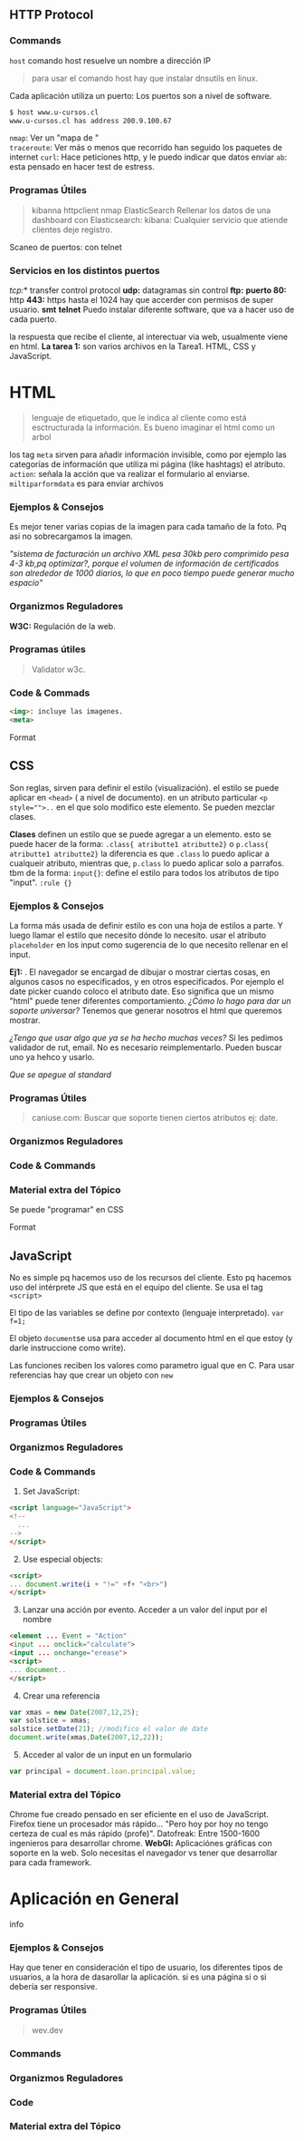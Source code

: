 
## HTTP Protocol

### Commands
`host`
comando host resuelve un nombre a dirección IP

> para usar el comando host hay que instalar dnsutils en linux.

Cada aplicación utiliza un puerto: Los puertos son a nivel de software.
```html
$ host www.u-cursos.cl
www.u-cursos.cl has address 200.9.100.67
```
``nmap``: Ver un "mapa de  "<br>
``traceroute``: Ver más o menos que recorrido han seguido los paquetes
 de internet
``curl``: Hace peticiones http, y le puedo indicar que datos enviar
``ab``: esta pensado en hacer test de estress.
### Programas Útiles
> kibanna
> httpclient
> nmap
> ElasticSearch
Rellenar los datos de una dashboard con
Elasticsearch:
kibana:
Cualquier servicio que atiende clientes deje registro.

Scaneo de puertos: con telnet

### Servicios en los distintos puertos
*tcp:** transfer control protocol
**udp:** datagramas sin control
**ftp:**
**puerto 80:** http
**443:** https
hasta el 1024 hay que accerder con permisos de super usuario.
**smt**
**telnet**
Puedo instalar diferente software, que va a hacer uso de cada puerto.


la respuesta que recibe el cliente, al interectuar via web, usualmente viene en html.
**La tarea 1:** son varios archivos en la Tarea1.
HTML, CSS y JavaScript.


# HTML
> lenguaje de etiquetado, que le indica al cliente como está esctructurada la información.
Es bueno imaginar el html como un arbol

los tag `meta` sirven para añadir información invisible, como por ejemplo las categorías de información que utiliza mi página (like hashtags)
el atributo. `action`: señala la acción que va realizar el formulario al enviarse.
`miltiparformdata` es para enviar archivos

### Ejemplos & Consejos
Es mejor tener varias copias de la imagen para cada tamaño de la foto. Pq asi no sobrecargamos la imagen.


_"sistema de facturación un archivo XML pesa 30kb pero comprimido pesa 4-3 kb,pq optimizar?, porque el volumen de información de certificados son alrededor de 1000 diarios, lo que en poco tiempo puede generar mucho espacio"_

### Organizmos Reguladores
**W3C:** Regulación de la web.

### Programas útiles
> Validator w3c.

### Code & Commads
```html
<img>: incluye las imagenes.
<meta>
```

Format
## CSS
Son reglas, sirven para definir el estilo (visualización).
el estilo se puede aplicar en `<head>` ( a nivel de documento). en un atributo particular `<p style="">..` en el que solo modifico este elemento.
Se pueden mezclar clases.

**Clases** definen un estilo que se puede agregar a un elemento. esto se puede hacer de la forma:
`.class{ atributte1 atributte2}` o `p.class{ atributte1 atributte2}`
la diferencia es que `.class` lo puedo aplicar a cualqueir atributo, mientras que, `p.class` lo puedo aplicar solo a parrafos.
tbm de la forma:
`input{}`: define el estilo para todos los atributos de tipo "input". `:rule {}`
### Ejemplos & Consejos
La forma más usada de definir estilo es con una hoja de estilos a parte. Y luego llamar el estilo que necesito dónde lo necesito.
usar el atributo `placeholder` en los input como sugerencia de lo que necesito rellenar en el input.

**Ej1:**
.
El navegador se encargad de dibujar o mostrar ciertas cosas, en algunos casos no especificados, y en otros especificados.
Por ejemplo el date picker cuando coloco el atributo date.
Eso significa que un mismo "html" puede tener diferentes comportamiento.
_¿Cómo lo hago para dar un soporte universar?_
Tenemos que generar nosotros el html que queremos mostrar.

_¿Tengo que usar algo que ya se ha hecho muchas veces?_
Si les pedimos validador de rut, email. No es necesario reimplementarlo. Pueden buscar uno ya hehco y usarlo.

_Que se apegue al standard_

### Programas Útiles
> caniuse.com: Buscar que soporte tienen ciertos atributos ej: date.
### Organizmos Reguladores
### Code & Commands
### Material extra del Tópico
Se puede "programar" en CSS

Format
## JavaScript


No es simple pq hacemos uso de los recursos del cliente. Esto pq hacemos uso del intérprete JS que está en el equipo del cliente.
Se usa el tag `<script>`

El tipo de las variables se define por contexto (lenguaje interpretado).
`var f=1;`

El objeto `document`se usa para acceder al documento html en el que estoy (y darle instruccione como write).

Las funciones reciben los valores como parametro igual que en C.
Para usar referencias hay que crear un objeto con `new`

### Ejemplos & Consejos
### Programas Útiles
### Organizmos Reguladores
### Code & Commands
1. Set JavaScript:

```html
<script language="JavaScript">
<!--
  ...
-->
</script>
```
2. Use especial objects:

```html
<script>
... document.write(i + "!=" +f+ "<br>")
</script>
```
3. Lanzar una acción por evento. Acceder a un valor del input por el nombre

```html
<element ... Event = "Action"
<input ... onclick="calculate">
<input ... onchange="erease">
<script>
... document..
</script>
```
4. Crear una referencia

```JavaScript
var xmas = new Date(2007,12,25);
var solstice = xmas;
solstice.setDate(21); //modifico el valor de date
document.write(xmas,Date(2007,12,22));
```
5. Acceder al valor de un input en un formulario
```JavaScript
var principal = document.loan.principal.value;
```

### Material extra del Tópico
Chrome fue creado pensado en ser eficiente en el uso de JavaScript.
Firefox tiene un procesador más rápido...
"Pero hoy por hoy no tengo certeza de cual es más rápido (profe)".
Datofreak: Entre 1500-1600 ingenieros para desarrollar chrome.
**WebGl:** Aplicaciónes gráficas con soporte en la web.
Solo necesitas el navegador vs tener que desarrollar para cada framework.


# Aplicación en General

info

### Ejemplos & Consejos
Hay que tener en consideración el tipo de usuario, los diferentes tipos de usuarios, a la hora de dasarollar la aplicación.
si es una página si o si debería ser responsive.
### Programas Útiles
> wev.dev
### Commands

### Organizmos Reguladores
### Code
### Material extra del Tópico
